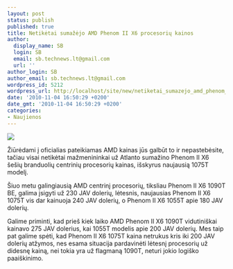 ```yaml
---
layout: post
status: publish
published: true
title: Netikėtai sumažėjo AMD Phenom II X6 procesorių kainos
author:
  display_name: SB
  login: SB
  email: sb.technews.lt@gmail.com
  url: ''
author_login: SB
author_email: sb.technews.lt@gmail.com
wordpress_id: 5212
wordpress_url: http://localhost/site/new/netiketai_sumazejo_amd_phenom_ii_x6_procesoriu_kainos/
date: '2010-11-04 16:50:29 +0200'
date_gmt: '2010-11-04 16:50:29 +0200'
categories:
- Naujienos
---
```

<div class="imgright"><img src="http://t0.gstatic.com/images?q=tbn:sxDYZaKQyAYA4M:http://www.f1cd.ru/news/cpus/2009/12/cpus_183_2.jpg"  /></div>
<p>Žiūrėdami į oficialias pateikiamas AMD kainas jūs galbūt to ir nepastebėsite, tačiau visai netikėtai mažmenininkai už Atlanto sumažino Phenom II X6 šešių branduolių centrinių procesorių kainas, išskyrus naujausią 1075T modelį.</p>
<p>Šiuo metu galingiausią AMD centrinį procesorių, tiksliau Phenom II X6 1090T BE, galima įsigyti už 230 JAV dolerių, lėtesnis, naujausias Phenom II X6 1075T vis dar kainuoja 240 JAV dolerių, o Phenom II X6 1055T apie 180 JAV dolerių. </p>
<p>Galime priminti, kad prieš kiek laiko AMD Phenom II X6 1090T vidutiniškai kainavo 275 JAV dolerius, kai 1055T modelis apie 200 JAV dolerių. Mes taip pat galime spėti, kad Phenom II X6 1075T kaina netrukus kris iki 200 JAV dolerių atžymos, nes esama situacija pardavinėti lėtesnį procesorių už didesnę kainą, nei tokia yra už flagmaną 1090T, neturi jokio logiško paaiškinimo.<br /></p>
